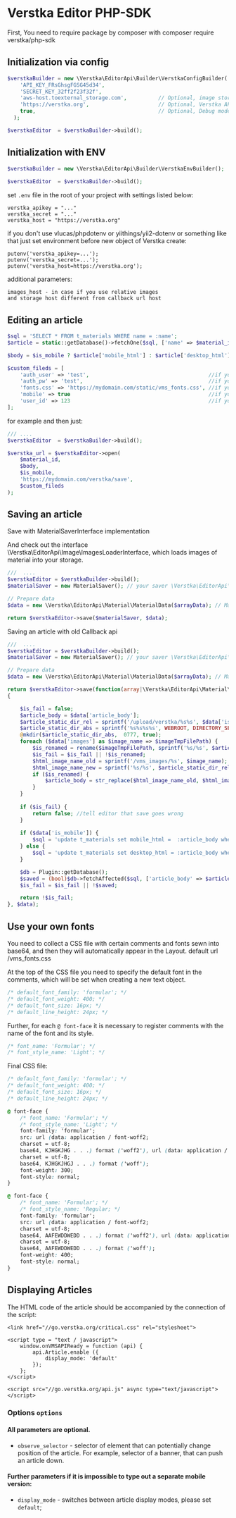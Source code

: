 # Verstka Editor PHP-SDK

First, You need to require package by composer with composer require verstka/php-sdk

## Initialization via config

```php
$verstkaBuilder = new \Verstka\EditorApi\Builder\VerstkaConfigBuilder(
    'API_KEY_FRsGhsgFGSG45d34',
    'SECRET_KEY_32ff2f23f32f',
    'aws-host.toexternal_storage.com',          // Optional, image storage host
    'https://verstka.org',                      // Optional, Verstka API url
    true,                                       // Optional, Debug mode
  );

$verstkaEditor  = $verstkaBuilder->build();

```

## Initialization with ENV

```php
$verstkaBuilder = new \Verstka\EditorApi\Builder\VerstkaEnvBuilder();
                          
$verstkaEditor  = $verstkaBuilder->build();

```

set ```.env``` file in the root of your project with settings listed below:

```
verstka_apikey = "..."
verstka_secret = "..."
verstka_host = "https://verstka.org"
```

if you don't use vlucas/phpdotenv or yiithings/yii2-dotenv or something like that just set environment before new object
of Verstka create:

```
putenv('verstka_apikey=...');
putenv('verstka_secret=...');
putenv('verstka_host=https://verstka.org');
```

additional parameters:

```
images_host - in case if you use relative images
and storage host different from callback url host
```

## Editing an article

```php
$sql = 'SELECT * FROM t_materials WHERE name = :name';
$article = static::getDatabase()->fetchOne($sql, ['name' => $material_id]);

$body = $is_mobile ? $article['mobile_html'] : $article['desktop_html'];

$custom_fileds = [
    'auth_user' => 'test',                                      //if you have http authorization on callback url
    'auth_pw' => 'test',                                        //if you have http authorization on callback url
    'fonts.css' => 'https://mydomain.com/static/vms_fonts.css', //if you use custom fonts set
    'mobile' => true                                            //if you open mobile version of the post,
    'user_id' => 123                                            //if you want to know the user who opened the editor when saving 
];
```

for example and then just:

```php
/// ....
$verstkaEditor  = $verstkaBuilder->build();

$verstka_url = $verstkaEditor->open(
    $material_id, 
    $body, 
    $is_mobile, 
    'https://mydomain.com/verstka/save', 
    $custom_fileds
);
```

## Saving an article

Save with MaterialSaverInterface implementation

And check out the interface \Verstka\EditorApi\Image\ImagesLoaderInterface, which loads images of material into your
storage.

```php
///  ....
$verstkaEditor = $verstkaBuilder->build();
$materialSaver = new MaterialSaver(); // your saver \Verstka\EditorApi\Material\MaterialSaverInterface

// Prepare data
$data = new \Verstka\EditorApi\Material\MaterialData($arrayData); // Material data from POST

return $verstkaEditor->save($materialSaver, $data);
```

Saving an article with old Callback api

```php
///  ....
$verstkaEditor = $verstkaBuilder->build();
$materialSaver = new MaterialSaver(); // your saver \Verstka\EditorApi\Material\MaterialSaverInterface

// Prepare data
$data = new \Verstka\EditorApi\Material\MaterialData($arrayData); // Material data from POST

return $verstkaEditor->save(function(array|\Verstka\EditorApi\Material\MaterialDataInterface $data): bool
{

    $is_fail = false;
    $article_body = $data['article_body'];
    $article_static_dir_rel = sprintf('/upload/verstka/%s%s', $data['is_mobile'] ? 'm_':'', $data['material_id']);
    $article_static_dir_abs = sprintf('%s%s%s%s', WEBROOT, DIRECTORY_SEPARATOR, '/public/', $article_static_dir_rel);
    @mkdir($article_static_dir_abs,  0777, true);
    foreach ($data['images'] as $image_name => $imageTmpFilePath) {
        $is_renamed = rename($imageTmpFilePath, sprintf('%s/%s', $article_static_dir_abs, $image_name));
        $is_fail = $is_fail || !$is_renamed;
        $html_image_name_old = sprintf('/vms_images/%s', $image_name);
        $html_image_name_new = sprintf('%s/%s', $article_static_dir_rel, $image_name);
        if ($is_renamed) {
            $article_body = str_replace($html_image_name_old, $html_image_name_new, $article_body);
        }
    }
    
    if ($is_fail) {
        return false; //tell editor that save goes wrong
    }
    
    if ($data['is_mobile']) {
        $sql = 'update t_materials set mobile_html =  :article_body where name = :name;';
    } else {
        $sql = 'update t_materials set desktop_html = :article_body where name = :name;';
    }

    $db = Plugin::getDatabase();
    $saved = (bool)$db->fetchAffected($sql, ['article_body' => $article_body, 'name' => $data['material_id']]);
    $is_fail = $is_fail || !$saved;

    return !$is_fail;
}, $data);

```

## Use your own fonts

You need to collect a CSS file with certain comments and fonts sewn into base64, and then they will automatically appear
in the Layout.
default url /vms_fonts.css

At the top of the CSS file you need to specify the default font in the comments, which will be set when creating a new
text object.

```css
/* default_font_family: 'formular'; */
/* default_font_weight: 400; */
/* default_font_size: 16px; */
/* default_line_height: 24px; */
```

Further, for each `@ font-face` it is necessary to register comments with the name of the font and its style.

```css
/* font_name: 'Formular'; */
/* font_style_name: 'Light'; */
```

Final CSS file:

```css
/* default_font_family: 'formular'; */
/* default_font_weight: 400; */
/* default_font_size: 16px; */
/* default_line_height: 24px; */

@ font-face {
    /* font_name: 'Formular'; */
    /* font_style_name: 'Light'; */
    font-family: 'formular';
    src: url (data: application / font-woff2;
    charset = utf-8;
    base64, KJHGKJHG . . .) format ('woff2'), url (data: application / font-woff;
    charset = utf-8;
    base64, KJHGKJHGJ . . .) format ('woff');
    font-weight: 300;
    font-style: normal;
}

@ font-face {
    /* font_name: 'Formular'; */
    /* font_style_name: 'Regular; */
    font-family: 'formular';
    src: url (data: application / font-woff2;
    charset = utf-8;
    base64, AAFEWDDWEDD . . .) format ('woff2'), url (data: application / font-woff;
    charset = utf-8;
    base64, AAFEWDDWEDD . . .) format ('woff');
    font-weight: 400;
    font-style: normal;
}
```

## Displaying Articles
The HTML code of the article should be accompanied by the connection of the script:

```
<link href="//go.verstka.org/critical.css" rel="stylesheet">

<script type = "text / javascript">
    window.onVMSAPIReady = function (api) {
        api.Article.enable ({
            display_mode: 'default'
        });
    };
</script>

<script src="//go.verstka.org/api.js" async type="text/javascript"></script>
```

### Options `options`
#### All parameters are optional.
* `observe_selector` - selector of element that can potentially change position of the article. For example, selector of a banner, that can push an article down.
#### Further parameters if it is impossible to type out a separate mobile version:
* `display_mode` - switches between article display modes, please set `default`;
